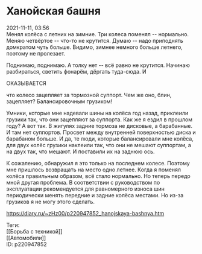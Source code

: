 Ханойская башня
================

   
 2021-11-11, 03:56   
  Менял колёса с летних на зимние. Три колеса поменял -- нормально. Меняю четвёртое -- что-то не крутится. Думаю -- надо приподнять домкратом чуть больше. Видимо, зимнее немного больше летнего, поэтому не пролезает.   
   
 Поднимаю, поднимаю. А толку нет -- всё равно не крутится. Начинаю разбираться, светить фонарём, дёргать туда-сюда. И   
   
 ОКАЗЫВАЕТСЯ   
   
 что колесо зацепляет за тормозной суппорт. Чем же оно, блин, зацепляет? Балансировочным грузиком!   
   
 Умники, которые мне надевали шины на колёса год назад, приклеили грузики так, что они зацепляют за суппорта. Как же я ездил в прошлом году? А вот так. В жигулях задние тормоза не дисковые, а барабанные. И там нет суппортов. Просвет между внутренней поверхностью диска и барабаном больше. И да, те люди, которые балансировали мне колёса, для двух колёс грузики наклеили так, что они не мешают суппортам, а на двух так, что мешают. И поставили их на заднюю ось.   
   
 К сожалению, обнаружил я это только на последнем колесе. Поэтому мне пришлось возвращать на место одно летнее. Когда я поменял колёса правильным образом, всё стало нормально. Но теперь передо мной другая проблема. В соответствии с руководством по эксплуатации рекомендуется для равномерного износа шин периодически менять передние и задние колёса местами. Но из-за грузиков я не могу этого сделать.   
    
 <https://diary.ru/~zHz00/p220947852_hanojskaya-bashnya.htm>   
   
 Теги:   
 [[Борьба с техникой]]   
 [[Автомобили]]   
 ID: p220947852
